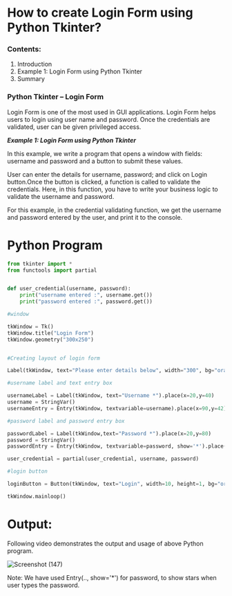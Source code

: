 # How to create Login Form using Python Tkinter?

### Contents:
1. Introduction
2. Example 1: Login Form using Python Tkinter
3. Summary

### Python Tkinter – Login Form
Login Form is one of the most used in GUI applications. Login Form helps users to login using user name and password. Once the credentials are validated, user can be given privileged access.

_**Example 1: Login Form using Python Tkinter**_

In this example, we write a program that opens a window with fields: username and password and a button to submit these values.

User can enter the details for username, password; and click on Login button.Once the button is clicked, a function is called to validate the credentials. Here, in this function, you have to write your business logic to validate the username and password.

For this example, in the credential validating function, we get the username and password entered by the user, and print it to the console.

# Python Program
```python
from tkinter import *
from functools import partial


def user_credential(username, password):
    print("username entered :", username.get())
    print("password entered :", password.get())

#window

tkWindow = Tk()
tkWindow.title("Login Form")
tkWindow.geometry("300x250")


#Creating layout of login form

Label(tkWindow, text="Please enter details below", width="300", bg="orange",fg="white").pack()

#username label and text entry box

usernameLabel = Label(tkWindow, text="Username *").place(x=20,y=40)
username = StringVar()
usernameEntry = Entry(tkWindow, textvariable=username).place(x=90,y=42)  

#password label and password entry box

passwordLabel = Label(tkWindow,text="Password *").place(x=20,y=80)  
password = StringVar()
passwordEntry = Entry(tkWindow, textvariable=password, show='*').place(x=90,y=82)  

user_credential = partial(user_credential, username, password)

#login button

loginButton = Button(tkWindow, text="Login", width=10, height=1, bg="orange", command=user_credential).place(x=105,y=130)  

tkWindow.mainloop()
```

# Output:

Following video demonstrates the output and usage of above Python program.

![Screenshot (147)](https://user-images.githubusercontent.com/85709371/147056687-d95000f2-2b88-4c91-bd46-5c1f57de9045.png)

Note: We have used Entry(.., show='*') for password, to show stars when user types the password.
